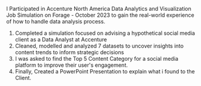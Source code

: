 I Participated in Accenture North America Data Analytics and Visualization Job Simulation on
Forage - October 2023 to gain the real-world experience of how to handle data analysis process.

1. Completed a simulation focused on advising a hypothetical social media client
   as a Data Analyst at Accenture
2. Cleaned, modelled and analyzed 7 datasets to uncover insights into content
   trends to inform strategic decisions
3. I was asked to find the Top 5 Content Category for a social media platform to improve their user's engagement.    
4. Finally, Created a PowerPoint Presentation to explain what i found to the Client.   
